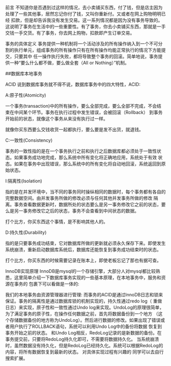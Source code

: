 前言
不知道你是否遇到过这样的情况，去小卖铺买东西，付了钱，但是店主因为处理了一些其他事，居然忘记你付了钱，又叫你重新付。又或者在网上购物明明已经
扣款，但是却告诉我没有发生交易。这一系列情况都是因为没有事务导致的。这说明了事务在生活中的一些重要性。有了事务，你去小卖铺买东西，那就是一手
交钱一手交货。有了事务，你去网上购物，扣款即产生订单交易。

事务的具体定义
事务提供一种机制将一个活动涉及的所有操作纳入到一个不可分割的执行单元，组成事务的所有操作只有在所有操作均能正常执行的情况下方能提交，只要其中
任一操作执行失败，都将导致整个事务的回滚。简单地说，事务提供一种“要么什么都不做，要么做全套（All or Nothing）”机制。

##数据库本地事务

ACID
说到数据库事务就不得不说，数据库事务中的四大特性，ACID:

A:原子性(Atomicity)

一个事务(transaction)中的所有操作，要么全部完成，要么全部不完成，不会结束在中间某个环节。事务在执行过程中发生错误，会被回滚（Rollback）
到事务开始前的状态，就像这个事务从来没有执行过一样。

就像你买东西要么交钱收货一起都执行，要么要是发不出货，就退钱。

C:一致性(Consistency)

事务的一致性指的是在一个事务执行之前和执行之后数据库都必须处于一致性状态。如果事务成功地完成，那么系统中所有变化将正确地应用，系统处于有效
状态。如果在事务中出现错误，那么系统中的所有变化将自动地回滚，系统返回到原始状态。

I:隔离性(Isolation)

指的是在并发环境中，当不同的事务同时操纵相同的数据时，每个事务都有各自的完整数据空间。由并发事务所做的修改必须与任何其他并发事务所做的修改
隔离。事务查看数据更新时，数据所处的状态要么是另一事务修改它之前的状态，要么是另一事务修改它之后的状态，事务不会查看到中间状态的数据。

打个比方，你买东西这个事情，是不影响其他人的。

D:持久性(Durability)

指的是只要事务成功结束，它对数据库所做的更新就必须永久保存下来。即使发生系统崩溃，重新启动数据库系统后，数据库还能恢复到事务成功结束时的状态。

打个比方，你买东西的时候需要记录在账本上，即使老板忘记了那也有据可查。

InnoDB实现原理
InnoDB是mysql的一个存储引擎，大部分人对mysql都比较熟悉，这里简单介绍一下数据库事务实现的一些基本原理，在本地事务中，服务和资源在事务的
包裹下可以看做是一体的:

我们的本地事务由资源管理器进行管理: 而事务的ACID是通过InnoDB日志和锁来保证。事务的隔离性是通过数据库锁的机制实现的，持久性通过redo log（
重做日志）来实现，原子性和一致性通过Undo log来实现。UndoLog的原理很简单，为了满足事务的原子性，在操作任何数据之前，首先将数据备份到一个地方
（这个存储数据备份的地方称为UndoLog）。然后进行数据的修改。如果出现了错误或者用户执行了ROLLBACK语句，系统可以利用Undo Log中的备份将数据
恢复到事务开始之前的状态。 和Undo Log相反，RedoLog记录的是新数据的备份。在事务提交前，只要将RedoLog持久化即可，不需要将数据持久化。
当系统崩溃时，虽然数据没有持久化，但是RedoLog已经持久化。系统可以根据RedoLog的内容，将所有数据恢复到最新的状态。 对具体实现过程有兴趣的
同学可以去自行搜索扩展。

